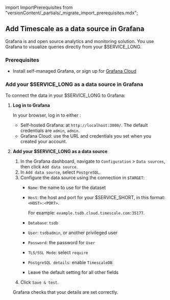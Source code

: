 
import ImportPrerequisites from "versionContent/_partials/_migrate_import_prerequisites.mdx";

## Add Timescale as a data source in Grafana

Grafana is and open source analytics and monitoring solution. You use Grafana to visualize queries 
directly from your $SERVICE_LONG.

### Prerequisites

<ImportPrerequisites />

*   Install self-managed Grafana, or sign up for [Grafana Cloud][install-grafana]

### Add your $SERVICE_LONG as a data source in Grafana

To connect the data in your $SERVICE_LONG to Grafana:

<Procedure>

1. **Log in to Grafana** 

   In your browser, log in to either :
    - Self-hosted Grafana: at `http://localhost:3000/`. The default credentials are `admin`, `admin`.
    - Grafana Cloud: use the URL and credentials you set when you created your account.
1. **Add your $SERVICE_LONG as a data source**
   1. In the Grafana dashboard, navigate to `Configuration` > `Data sources`, then click `Add data source`.
   1. In `Add data source`, select `PostgreSQL`.
   1. Configure the data source using the connection in `$TARGET`:
       - `Name`: the name to use for the dataset
       - `Host`: the host and port for your $SERVICE_SHORT, in this format: `<HOST>:<PORT>`.
    
           For example: `example.tsdb.cloud.timescale.com:35177`.
       - `Database`: `tsdb`
       - `User`: `tsdbadmin`, or another privileged user
       - `Password`: the password for `User`
       - `TLS/SSL Mode`: select `require`
       - `PostgreSQL details`: enable `TimescaleDB`
       - Leave the default setting for all other fields
   1.  Click `Save & test`. 
   
   Grafana checks that your details are set correctly.

</Procedure>

[install-grafana]: https://grafana.com/get/
[cloud-login]: https://console.cloud.timescale.com/
